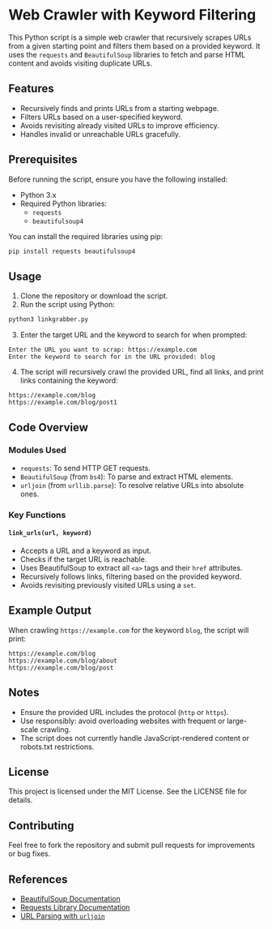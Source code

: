 # Web Crawler with Keyword Filtering

This Python script is a simple web crawler that recursively scrapes URLs from a given starting point and filters them based on a provided keyword. It uses the `requests` and `BeautifulSoup` libraries to fetch and parse HTML content and avoids visiting duplicate URLs.

## Features
- Recursively finds and prints URLs from a starting webpage.
- Filters URLs based on a user-specified keyword.
- Avoids revisiting already visited URLs to improve efficiency.
- Handles invalid or unreachable URLs gracefully.

## Prerequisites

Before running the script, ensure you have the following installed:

- Python 3.x
- Required Python libraries:
  - `requests`
  - `beautifulsoup4`

You can install the required libraries using pip:

```bash
pip install requests beautifulsoup4
```

## Usage

1. Clone the repository or download the script.
2. Run the script using Python:

```bash
python3 linkgrabber.py
```

3. Enter the target URL and the keyword to search for when prompted:

```
Enter the URL you want to scrap: https://example.com
Enter the keyword to search for in the URL provided: blog
```

4. The script will recursively crawl the provided URL, find all links, and print links containing the keyword:

```
https://example.com/blog
https://example.com/blog/post1
```

## Code Overview

### Modules Used
- `requests`: To send HTTP GET requests.
- `BeautifulSoup` (from `bs4`): To parse and extract HTML elements.
- `urljoin` (from `urllib.parse`): To resolve relative URLs into absolute ones.

### Key Functions

#### `link_urls(url, keyword)`
- Accepts a URL and a keyword as input.
- Checks if the target URL is reachable.
- Uses BeautifulSoup to extract all `<a>` tags and their `href` attributes.
- Recursively follows links, filtering based on the provided keyword.
- Avoids revisiting previously visited URLs using a `set`.

## Example Output

When crawling `https://example.com` for the keyword `blog`, the script will print:

```
https://example.com/blog
https://example.com/blog/about
https://example.com/blog/post
```

## Notes

- Ensure the provided URL includes the protocol (`http` or `https`).
- Use responsibly: avoid overloading websites with frequent or large-scale crawling.
- The script does not currently handle JavaScript-rendered content or robots.txt restrictions.

## License

This project is licensed under the MIT License. See the LICENSE file for details.

## Contributing

Feel free to fork the repository and submit pull requests for improvements or bug fixes.

## References

- [BeautifulSoup Documentation](https://www.crummy.com/software/BeautifulSoup/bs4/doc/)
- [Requests Library Documentation](https://docs.python-requests.org/en/latest/)
- [URL Parsing with `urljoin`](https://docs.python.org/3/library/urllib.parse.html#urllib.parse.urljoin)

